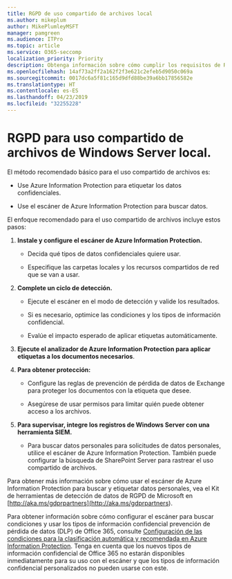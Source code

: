 ```yaml
---
title: RGPD de uso compartido de archivos local
ms.author: mikeplum
author: MikePlumleyMSFT
manager: pamgreen
ms.audience: ITPro
ms.topic: article
ms.service: O365-seccomp
localization_priority: Priority
description: Obtenga información sobre cómo cumplir los requisitos de RGPD en el uso compartido de archivos de Windows Server local.
ms.openlocfilehash: 14af73a2ff2a162f2f3e621c2efeb5d9050c069a
ms.sourcegitcommit: 0017dc6a5f81c165d9dfd88be39a6bb17856582e
ms.translationtype: HT
ms.contentlocale: es-ES
ms.lasthandoff: 04/23/2019
ms.locfileid: "32255228"
---
```

# <a name="gdpr-for-on-premises-windows-server-file-shares"></a>RGPD para uso compartido de archivos de Windows Server local.

El método recomendado básico para el uso compartido de archivos es:

-   Use Azure Information Protection para etiquetar los datos confidenciales.

-   Use el escáner de Azure Information Protection para buscar datos.

El enfoque recomendado para el uso compartido de archivos incluye estos pasos:

1.  **Instale y configure el escáner de Azure Information Protection.**

    -   Decida qué tipos de datos confidenciales quiere usar.

    -   Especifique las carpetas locales y los recursos compartidos de red que se van a usar.

2.  **Complete un ciclo de detección.**

    -   Ejecute el escáner en el modo de detección y valide los resultados.

    -   Si es necesario, optimice las condiciones y los tipos de información confidencial.

    -   Evalúe el impacto esperado de aplicar etiquetas automáticamente.

3.  **Ejecute el analizador de Azure Information Protection para aplicar etiquetas a los documentos necesarios**.

4.  **Para obtener protección:**

    -   Configure las reglas de prevención de pérdida de datos de Exchange para proteger los documentos con la etiqueta que desee.

    -   Asegúrese de usar permisos para limitar quién puede obtener acceso a los archivos.

5.  **Para supervisar, integre los registros de Windows Server con una herramienta SIEM.**

    -   Para buscar datos personales para solicitudes de datos personales, utilice el escáner de Azure Information Protection. También puede configurar la búsqueda de SharePoint Server para rastrear el uso compartido de archivos.

Para obtener más información sobre cómo usar el escáner de Azure Information Protection para buscar y etiquetar datos personales, vea el Kit de herramientas de detección de datos de RGPD de Microsoft en [http://aka.ms/gdprpartners](<http://aka.ms/gdprpartners>).

Para obtener información sobre cómo configurar el escáner para buscar condiciones y usar los tipos de información confidencial prevención de pérdida de datos (DLP) de Office 365, consulte [Configuración de las condiciones para la clasificación automática y recomendada en Azure Information Protection](https://docs.microsoft.com/es-ES/information-protection/deploy-use/configure-policy-classification). Tenga en cuenta que los nuevos tipos de información confidencial de Office 365 no estarán disponibles inmediatamente para su uso con el escáner y que los tipos de información confidencial personalizados no pueden usarse con este.

